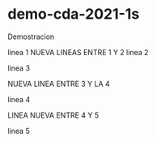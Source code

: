 # demo-cda-2021-1s
Demostracion

linea 1
NUEVA LINEAS ENTRE 1 Y 2
linea 2

linea 3

NUEVA LINEA ENTRE 3 Y LA 4

linea 4

LINEA NUEVA ENTRE 4 Y 5

linea 5
